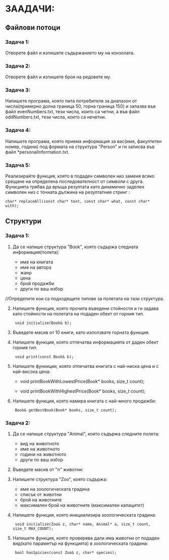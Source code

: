 #                                 ЗААДАЧИ:

## Файлови потоци

###  Задача 1:

Отворете файл и изпишете съдържанието му на конзолата.

###  Задача 2:

Отворете файл и изпишете броя на редовете му.

###  Задача 3:

Напишете програма, която пита потребителя за диапазон от числа(примерно долна граница 50, горна граница 150) 
и запазва във файл evenNumbers.txt, тези числа, които са четни, а във файл oddNumbers.txt, тези числа, които са нечетни.

###  Задача 4:

Напишете програма, която приема информация за вас(име, факултетен номер, години) под формата на структура "Person" и ги 
записва във файл *personalInformation.txt.

### Задача 5:

Реализирайте функция, която в подаден символен низ заменя всяко срещане на определена последователност от символи с друга. 
Функцията трябва да връща резултата като динамично заделен символен низ с точната дължина на резултатния стринг :

	char* replaceAll(const char* text, const char* what, const char* with); 



## Структури


### Задача 1:

1) Да се напише структура "Book", която съдържа следната информация(полета):
	
	- име на книгата
	- име на автора
	- жанр
	- цена
	- брой продажби
	- други по ваш избор

//Определите кои са подходящите типове за полетата на тази структура.

2) Напишете функция, която прочита въведени стойности и ги задава като стойности на полетата 
   на подаден обект от горния тип.

		void initialize(Book& b);

3) Въведете масив от 10 книги, като използвате горната функция.

4) Напишете функция, която отпечатва информацията от даден обект горния тип.

		void print(const Book& b);

5) Напишете функиции, която отпечатва книгата с най-ниска цена и с най-висока цена:

	- void printBookWithLowestPrice(Book* books, size_t count);

	- void printBookWithHighestPrice(Book* books, size_t count);

6) Напишете функция, която намира книгата с най-много продажби:

		Book& getBestBook(Book* books, size_t count);



### Задача 2:

1) Да се напише структура "Animal", която съдържа следните полета:

	- вид на животното
	- име на животното
	- години на животното
	- други по ваш избор

2) Въведете масив от "n" животни:
	
3) Напишете структура "Zoo", която съдържа:

	- име на зоологическата градина
	- списък от животни
	- брой на животните
	- максимален брой на животните (максимален капацитет)

4) Напишете функция, която инициализира зоологическата градина:

		void initialize(Zoo& z, char* name, Animal* a, size_t count, size_t MAX_COUNT);

5) Напишете функция, която проверява дали има животни от подаден вид(като параметър на функцията)
   в зоологическата градина:

		bool hasSpicies(const Zoo& z, char* species);
